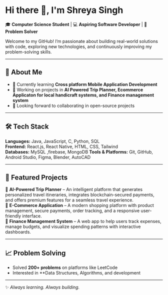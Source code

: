 # Hi there 👋, I'm Shreya Singh  

🎓 **Computer Science Student** | 💻 **Aspiring Software Developer** | 🚀 **Problem Solver**  

Welcome to my GitHub! I’m passionate about building real-world solutions with code, exploring new technologies, and continuously improving my problem-solving skills.  

---

## 🚀 About Me  
- 🌱 Currently learning  **Cross platform Mobile Application Development**  
- 🔭 Working on projects in **AI Powered Trip Planner, Ecommerce Applicaton for local handicraft systems, and Finance management system**  
- 🤝 Looking forward to collaborating in open-source projects

---

## 🛠️ Tech Stack  
**Languages:** Java, JavaScript,  C, Python, SQL  
**Frontend:** React.js, React Native, HTML, CSS, Tailwind  
**Databases:** MySQL ,firebase, MongoDB
**Tools & Platforms:** Git, GitHub, Android Studio, Figma, Blender, AutoCAD  

---

## 📌 Featured Projects  
🔹 **AI-Powered Trip Planner** – An intelligent platform that generates personalized travel itineraries, integrates blockchain-secured payments, and offers premium features for a seamless travel experience.  
🔹 **E-Commerce Application** – A modern shopping platform with product management, secure payments, order tracking, and a responsive user-friendly interface.  
🔹 **Finance Management System** – A web app to help users track expenses, manage budgets, and visualize spending patterns with interactive dashboards.  
 

---

## 📈 Problem Solving  
- Solved **200+ problems** on platforms like LeetCode 
- Interested in **Data Structures, Algorithms, and development

---

✨ *Always learning. Always building.*  
